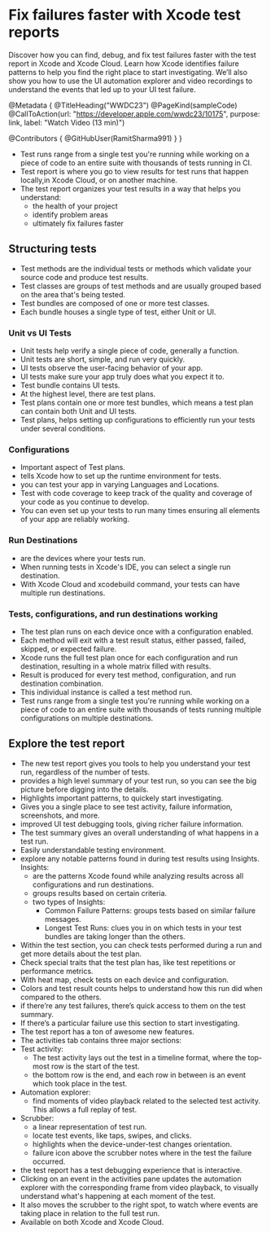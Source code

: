# Fix failures faster with Xcode test reports

Discover how you can find, debug, and fix test failures faster with the test report in Xcode and Xcode Cloud. Learn how Xcode identifies failure patterns to help you find the right place to start investigating. We’ll also show you how to use the UI automation explorer and video recordings to understand the events that led up to your UI test failure.

@Metadata {
   @TitleHeading("WWDC23")
   @PageKind(sampleCode)
   @CallToAction(url: "https://developer.apple.com/wwdc23/10175", purpose: link, label: "Watch Video (13 min)")

   @Contributors {
      @GitHubUser(RamitSharma991)
   }
}



- Test runs range from a single test you're running while working on a piece of code to an entire suite with thousands of tests running in CI.
- Test report is where you go to view results for test runs that happen locally,in Xcode Cloud, or on another machine.
- The test report organizes your test results in a way that helps you understand: 
  - the health of your project
  - identify problem areas
  - ultimately fix failures faster

## Structuring tests

* Test methods are the individual tests or methods which validate your source code and produce test results.
* Test classes are groups of test methods and are usually grouped based on the area that's being tested.
* Test bundles are composed of one or more test classes.
* Each bundle houses a single type of test, either Unit or UI. 

### Unit vs UI Tests

* Unit tests help verify a single piece of code, generally a function. 
* Unit tests are short, simple, and run very quickly. 
* UI tests observe the user-facing behavior of your app.
* UI tests make sure your app truly does what you expect it to. 
* Test bundle contains UI tests.
* At the highest level, there are test plans. 
* Test plans contain one or more test bundles, which means a test plan can contain both Unit and UI tests. 
* Test plans, helps setting up configurations to efficiently run your tests under several conditions.

### Configurations

* Important aspect of Test plans.
* tells Xcode how to set up the runtime environment for tests.
* you can test your app in varying Languages and Locations. 
* Test with code coverage to keep track of the quality and coverage of your code as you continue to develop. 
* You can even set up your tests to run many times ensuring all elements of your app are reliably working. 

### Run Destinations

* are the devices where your tests run. 
* When running tests in Xcode's IDE, you can select a single run destination. 
* With Xcode Cloud and xcodebuild command, your tests can have multiple run destinations.

### Tests, configurations, and run destinations working

- The test plan runs on each device once with a configuration enabled. 
- Each method will exit with a test result status, either passed, failed, skipped, or expected failure.
- Xcode runs the full test plan once for each configuration and run destination, resulting in a whole matrix filled with results.
- Result is produced for every test method, configuration, and run destination combination.
- This individual instance is called a test method run.
- Test runs range from a single test you're running while working on a piece of code to an entire suite with thousands of tests running multiple configurations on multiple destinations.

## Explore the test report

* The new test report gives you tools to help you understand your test run, regardless of the number of tests.
* provides a high level summary of your test run, so you can see the big picture before digging into the details. 
* Highlights important patterns, to quickely start investigating.
* Gives you a single place to see test activity, failure information, screenshots, and more.
* improved UI test debugging tools, giving richer failure information.
* The test summary gives an overall understanding of what happens in a test run.
* Easily understandable testing environment. 
* explore any notable patterns found in during test results using Insights. Insights:
  * are the patterns Xcode found while analyzing results across all configurations and run destinations.
  * groups results based on certain criteria.
  * two types of Insights:
    * Common Failure Patterns: groups tests based on similar failure messages.
    * Longest Test Runs: clues you in on which tests in your test bundles are taking longer than the others.
* Within the test section, you can check tests performed during a run and get more details about the test plan. 
* Check special traits that the test plan has, like test repetitions or performance metrics. 
* With  heat map, check tests on each device and configuration.
* Colors and test result counts helps to understand how this run did when compared to the others. 
* if there’re any test failures, there’s quick access to them on the test summary. 
* If there’s a particular failure use this section to start investigating.
* The test report has a ton of awesome new features.
* The activities tab contains three major sections: 
* Test activity: 
  * The test activity lays out the test in a timeline format, where the top-most row is the start of the test.
  * the bottom row is the end, and each row in between is an event which took place in the test. 
* Automation explorer:
  * find moments of video playback related to the selected test activity. This allows a full replay of test. 
* Scrubber: 
    * a linear representation of test run. 
    * locate test events, like taps, swipes, and clicks. 
    * highlights when the device-under-test changes orientation. 
    * failure icon above the scrubber notes where in the test the failure occurred.
* the test report has a test debugging experience that is interactive.
* Clicking on an event in the activities pane updates the automation explorer with the corresponding frame from video playback, to visually understand what's happening at each moment of the test.
* It also moves the scrubber to the right spot, to watch where events are taking place in relation to the full test run.  
* Available on both Xcode and Xcode Cloud. 
